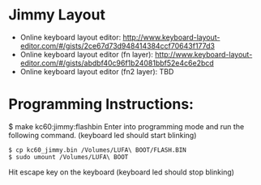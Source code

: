 # Jimmy Layout

* Online keyboard layout editor: http://www.keyboard-layout-editor.com/#/gists/2ce67d73d948414384ccf70643f177d3
* Online keyboard layout editor (fn layer): http://www.keyboard-layout-editor.com/#/gists/abdbf40c96f1b24081bbf52e4c6e2bcd
* Online keyboard layout editor (fn2 layer): TBD

# Programming Instructions:
$ make kc60:jimmy:flashbin
Enter into programming mode and run the following command.
(keyboard led should start blinking)
```
$ cp kc60_jimmy.bin /Volumes/LUFA\ BOOT/FLASH.BIN
$ sudo umount /Volumes/LUFA\ BOOT

```
Hit escape key on the keyboard
(keyboard led should stop blinking)
